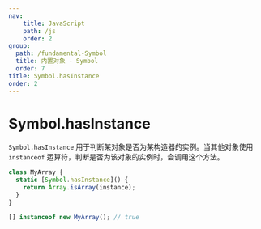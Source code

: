 ```yaml
---
nav:
    title: JavaScript
    path: /js
    order: 2
group:
  path: /fundamental-Symbol
  title: 内置对象 - Symbol
  order: 7
title: Symbol.hasInstance
order: 2
---
```


# Symbol.hasInstance

`Symbol.hasInstance` 用于判断某对象是否为某构造器的实例。当其他对象使用 `instanceof` 运算符，判断是否为该对象的实例时，会调用这个方法。

```js
class MyArray {
  static [Symbol.hasInstance]() {
    return Array.isArray(instance);
  }
}

[] instanceof new MyArray(); // true
```
